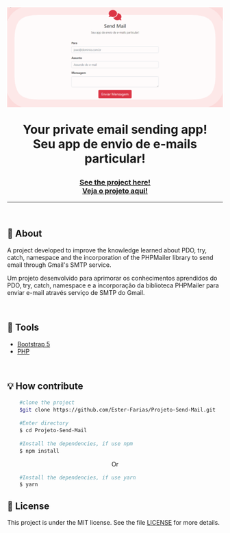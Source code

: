 <h1 align="center">
    <img src="Imgs/GIFSendMail.gif">
    <p>Your private email sending app!<br> 
    Seu app de envio de e-mails particular!</p>
</h1>
<h3 align="center"><a href="http://appsendmail.free.nf">See the project here!<br>
Veja o projeto aqui!</a></h3>
<hr>

<br>

## 📸 About
A project developed to improve the knowledge learned about PDO, try, catch, namespace and the incorporation of the PHPMailer library to send email through Gmail's SMTP service.

Um projeto desenvolvido para aprimorar os conhecimentos aprendidos do PDO, try, catch, namespace e a incorporação da biblioteca PHPMailer para enviar e-mail através serviço de SMTP do Gmail.

<br> 

## 🔧 Tools

- [Bootstrap 5](https://getbootstrap.com/docs/5.0/getting-started/introduction/)
- [PHP](https://www.php.net/)

<br>

## 💡 How contribute

```bash
    #clone the project
    $git clone https://github.com/Ester-Farias/Projeto-Send-Mail.git
```

```bash
    #Enter directory
    $ cd Projeto-Send-Mail
```

```bash
    #Install the dependencies, if use npm
    $ npm install
```
<p align="center">Or</p>

```bash
    #Install the dependencies, if use yarn
    $ yarn
```

## 📃 License
This project is under the MIT license. See the file [LICENSE]([https://github.com/Ester-Farias/Projeto-Send-Mail/blob/master/LICENSE]) for more details.
